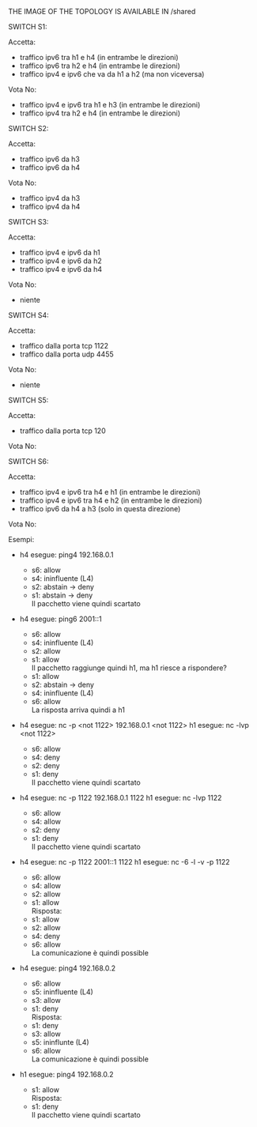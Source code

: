 THE IMAGE OF THE TOPOLOGY IS AVAILABLE IN /shared

SWITCH S1:

Accetta:
- traffico ipv6 tra h1 e h4 (in entrambe le direzioni)
- traffico ipv6 tra h2 e h4 (in entrambe le direzioni)
- traffico ipv4 e ipv6 che va da h1 a h2 (ma non viceversa)

Vota No:
- traffico ipv4 e ipv6 tra h1 e h3 (in entrambe le direzioni)
- traffico ipv4 tra h2 e h4 (in entrambe le direzioni)


SWITCH S2:

Accetta:
- traffico ipv6 da h3
- traffico ipv6 da h4

Vota No:
- traffico ipv4 da h3
- traffico ipv4 da h4


SWITCH S3:

Accetta:
- traffico ipv4 e ipv6 da h1
- traffico ipv4 e ipv6 da h2
- traffico ipv4 e ipv6 da h4

Vota No:
- niente

SWITCH S4:

Accetta:
- traffico dalla porta tcp 1122
- traffico dalla porta udp 4455

Vota No:
- niente

SWITCH S5:

Accetta:
- traffico dalla porta tcp 120

Vota No:


SWITCH S6:

Accetta:
- traffico ipv4 e ipv6 tra h4 e h1 (in entrambe le direzioni)
- traffico ipv4 e ipv6 tra h4 e h2 (in entrambe le direzioni)
- traffico ipv6 da h4 a h3 (solo in questa direzione)

Vota No:


Esempi:

- h4 esegue: ping4 192.168.0.1
	- s6: allow
	- s4: ininfluente (L4)
	- s2: abstain -> deny
	- s1: abstain -> deny\
	Il pacchetto viene quindi scartato 

- h4 esegue: ping6 2001::1
	- s6: allow
	- s4: ininfluente (L4)
	- s2: allow
	- s1: allow\
	Il pacchetto raggiunge quindi h1, ma h1 riesce a rispondere?
	- s1: allow
	- s2: abstain -> deny
	- s4: ininfluente (L4)
	- s6: allow\
	La risposta arriva quindi a h1

- h4 esegue: nc -p <not 1122> 192.168.0.1 <not 1122>
  h1 esegue: nc -lvp <not 1122>
	- s6: allow
	- s4: deny
	- s2: deny
	- s1: deny\
	Il pacchetto viene quindi scartato 


- h4 esegue: nc -p 1122 192.168.0.1 1122
  h1 esegue: nc -lvp 1122
	- s6: allow
	- s4: allow
	- s2: deny
	- s1: deny\
	Il pacchetto viene quindi scartato 


- h4 esegue: nc -p 1122 2001::1 1122
  h1 esegue: nc -6 -l -v -p 1122
	- s6: allow
	- s4: allow
	- s2: allow
	- s1: allow\
	Risposta:
	- s1: allow
	- s2: allow
	- s4: deny
	- s6: allow\
	La comunicazione è quindi possible


- h4 esegue: ping4 192.168.0.2
	- s6: allow
	- s5: ininfluente (L4)
	- s3: allow
	- s1: deny\
	Risposta:
	- s1: deny
	- s3: allow
	- s5: ininflunte (L4)
	- s6: allow\
	La comunicazione è quindi possible


- h1 esegue: ping4 192.168.0.2	
	- s1: allow\
	Risposta:
	- s1: deny\
	Il pacchetto viene quindi scartato

